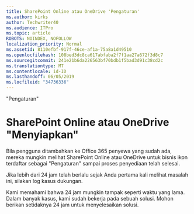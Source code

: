 ```yaml
---
title: SharePoint Online atau OneDrive 'Pengaturan'
ms.author: kirks
author: Techwriter40
ms.audience: ITPro
ms.topic: article
ROBOTS: NOINDEX, NOFOLLOW
localization_priority: Normal
ms.assetid: 8110efbf-917f-46ce-af1a-75a8a1d49510
ms.openlocfilehash: 108bed3dc8ca617abfaba2f7f1aa27a672f3d8c7
ms.sourcegitcommit: 241e21b6da226563bf70bdb1f5bad3d91c38cd2c
ms.translationtype: MT
ms.contentlocale: id-ID
ms.lasthandoff: 06/05/2019
ms.locfileid: "34736336"
---
```

"Pengaturan"

# <a name="sharepoint-online-or-onedrive-setting-up"></a>SharePoint Online atau OneDrive "Menyiapkan"

Bila pengguna ditambahkan ke Office 365 penyewa yang sudah ada, mereka mungkin melihat SharePoint Online atau OneDrive untuk bisnis ikon terdaftar sebagai "Pengaturan" sampai proses penyediaan telah selesai.

Jika lebih dari 24 jam telah berlalu sejak Anda pertama kali melihat masalah ini, silakan log kasus dukungan.

Kami memahami bahwa 24 jam mungkin tampak seperti waktu yang lama. Dalam banyak kasus, kami sudah bekerja pada sebuah solusi. Mohon berikan setidaknya 24 jam untuk menyelesaikan solusi.

